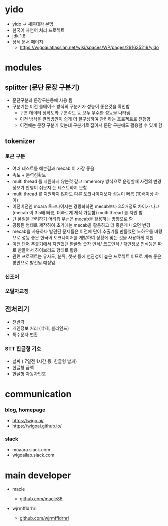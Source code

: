 # yido 
- yido -> 세종대왕 본명
- 한국어 자연어 처리 프로젝트
- jdk 1.8
- 상세 문서 페이지
    - https://wigoai.atlassian.net/wiki/spaces/WP/pages/291635219/yido
    
# modules
## splitter (문단 문장 구분기)
- 문단구분과 문장구분등에 사용 됨
- 구분기는 이전 룰베이스 방식의 구분기가 성능이 좋은것을 확인함 
    - 구분 데이터 정확도와 구분속도 등 모두 우수한 성능을 나타냄
    - 이전 방식을 관리방안이 쉽게 더 잘구성하여 관리하는 프로젝트로 진행함
    - 이전에는 문장 구분기 였는데 구분기로 잡아서 문단 구분에도 활용할 수 있게 함

## tokenizer
### 토큰 구분
 - 여러 테스트를 해본결과 mecab 이 가장 좋음
 - 속도 + 분석정확도
 - multi thread 를 지원하지 않는것 같고 inmemory 방식으로 운영할때 사전의 변경정보가 반영이 쉬운지 는 테스트하지 못함
 - multi thread 를 지원하지 않아도 다른 토크나이져보다 성능이 빠름 (10배이상 차이)
 - 이전버전인 moara 토크나이저는 경량화하면 mecab보다 3.5배정도 차이가 나고(mecab 이 3.5배 빠름, 더빠르게 제작 가능함) multi thread 를 지원 함
 - 단 품질을 관리하기 어려워 우선은 mecab을 활용하는 방향으로 함
 - 공통된 형태로 제작하여 초기에는 mecab을 활용하고 더 좋은게 나오면 변경
 - mecab을 사용하다 발견된 문제들은 이전에 단어 추출기를 만들었던 노하우를 바탕으로 성능 좋은 한국어 토크나이저를 개발하여 상황에 맞는 것을 사용하게 지원
 - 이전 단어 추출기에서 지원했던 한글형 숫자 인식/ 코드인식 / 개인정보 인식등은 따로 만들어서 하이브리드 형태로 활용
 - 관련 프로젝트는 유사도, 분류, 챗봇 등에 연관성이 높은 프로젝트 이므로 계속 좋은 방안으로 발전될 예정임 

### 신조어

### 오탈자교정


## 전처리기
- 전반각
- 개인정보 처리 (삭제, 블라인드)
- 특수문자 변환

### STT 한글형 기호
- 날짜 ( 7일전 1시간 등, 한글형 날짜)
- 한글형 금액
- 한글형 자동차번호


# communication
### blog, homepage
 - https://wigo.ai/
 - https://wigoai.github.io/
 
### slack
 - moaara.slack.com
 - wigoailab.slack.com


# main developer
 - macle
    -  [github.com/macle86](https://github.com/macle86)
    
 - wjrmffldrhrl
    - [github.com/wjrmffldrhrl](https://github.com/wjrmffldrhrl)